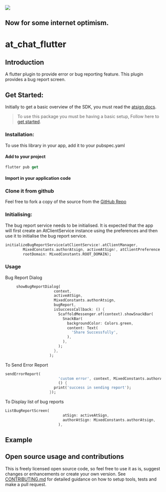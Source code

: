 <img src="https://atsign.dev/assets/img/@platform_logo_grey.svg?sanitize=true">

## Now for some internet optimism.

<!-- [![pub package](https://img.shields.io/pub/v/at_analytics_flutter)](https://pub.dev/packages/at_analytics_flutter) [![pub points](https://badges.bar/at_analytics_flutter/pub%20points)](https://pub.dev/packages/at_analytics_flutter/score) [![build status](https://github.com/atsign-foundation/at_client_sdk/actions/workflows/at_client_sdk.yaml/badge.svg?branch=trunk)](https://github.com/atsign-foundation/at_client_sdk/actions/workflows/at_client_sdk.yaml) [![gitHub license](https://img.shields.io/badge/license-BSD3-blue.svg)](./LICENSE) -->


# at_chat_flutter

## Introduction

A flutter plugin to provide error or bug reporting feature.
This plugin provides a bug report screen.

## Get Started:

Initially to get a basic overview of the SDK, you must read the [atsign docs](https://atsign.dev/docs/overview/).

> To use this package you must be having a basic setup, Follow here to [get started](https://atsign.dev/docs/get-started/setup-your-env/).


### Installation:

 To use this library in your app, add it to your pubspec.yaml

<!-- ``` 
  dependencies:
    at_analytics_flutter: ^3.0.3
``` -->
#### Add to your project

 ```dart
 flutter pub get 
 ```
 #### Import in your application code

 <!-- ```dart
 import 'package:at_analytics_flutter/at_analytics_flutter.dart';
 ``` -->
### Clone it from github

 Feel free to fork a copy of the source from the [GitHub Repo](https://github.com/atsign-foundation/at_widgets)

### Initialising:
The bug report service needs to be initialised. It is expected that the app will first create an AtClientService instance using the preferences and then use it to initialise the bug report service.

```dart
initializeBugReportService(atClientService!.atClientManager,
        MixedConstants.authorAtsign, activeAtSign!, atClientPreference!,
        rootDomain: MixedConstants.ROOT_DOMAIN);
```

### Usage

Bug Report Dialog

```dart
     showBugReportDialog(
                      context,
                      activeAtSign,
                      MixedConstants.authorAtsign,
                      bugReport,
                      isSuccessCallback: () {
                        ScaffoldMessenger.of(context).showSnackBar(
                          SnackBar(
                            backgroundColor: Colors.green,
                            content: Text(
                              'Share Successfully',
                            ),
                          ),
                        );
                      },
                    );
```

To Send Error Report

```dart
sendErrorReport(
                        'custom error', context, MixedConstants.authorAtsign,
                        () {
                      print('success in sending report');
                    });
``` 

To Display list of bug reports

```dart
ListBugReportScreen(
                          atSign: activeAtSign,
                          authorAtSign: MixedConstants.authorAtsign,
                        ),
```



## Example

<!-- We have a good example with explanation in the [at_analytics_flutter](https://pub.dev/packages/at_analytics_flutter/example) package. -->

## Open source usage and contributions

 This is freely licensed open source code, so feel free to use it as is, suggest changes or enhancements or create your
 own version. See [CONTRIBUTING.md](https://github.com/atsign-foundation/at_widgets/blob/trunk/CONTRIBUTING.md) for detailed guidance on how to setup tools, tests and make a pull request.